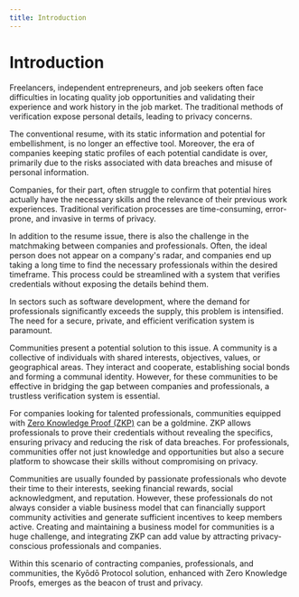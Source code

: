```yaml
---
title: Introduction
---
```


# Introduction

Freelancers, independent entrepreneurs, and job seekers often face difficulties in locating quality job opportunities and validating their experience and work history in the job market. The traditional methods of verification expose personal details, leading to privacy concerns.

The conventional resume, with its static information and potential for embellishment, is no longer an effective tool. Moreover, the era of companies keeping static profiles of each potential candidate is over, primarily due to the risks associated with data breaches and misuse of personal information.

Companies, for their part, often struggle to confirm that potential hires actually have the necessary skills and the relevance of their previous work experiences. Traditional verification processes are time-consuming, error-prone, and invasive in terms of privacy.

In addition to the resume issue, there is also the challenge in the matchmaking between companies and professionals. Often, the ideal person does not appear on a company's radar, and companies end up taking a long time to find the necessary professionals within the desired timeframe. This process could be streamlined with a system that verifies credentials without exposing the details behind them.

In sectors such as software development, where the demand for professionals significantly exceeds the supply, this problem is intensified. The need for a secure, private, and efficient verification system is paramount.

Communities present a potential solution to this issue. A community is a collective of individuals with shared interests, objectives, values, or geographical areas. They interact and cooperate, establishing social bonds and forming a communal identity. However, for these communities to be effective in bridging the gap between companies and professionals, a trustless verification system is essential.

For companies looking for talented professionals, communities equipped with [Zero Knowledge Proof (ZKP)](/zero-knowledge-proofs) can be a goldmine. ZKP allows professionals to prove their credentials without revealing the specifics, ensuring privacy and reducing the risk of data breaches. For professionals, communities offer not just knowledge and opportunities but also a secure platform to showcase their skills without compromising on privacy.

Communities are usually founded by passionate professionals who devote their time to their interests, seeking financial rewards, social acknowledgment, and reputation. However, these professionals do not always consider a viable business model that can financially support community activities and generate sufficient incentives to keep members active. Creating and maintaining a business model for communities is a huge challenge, and integrating ZKP can add value by attracting privacy-conscious professionals and companies.

Within this scenario of contracting companies, professionals, and communities, the Kyōdō Protocol solution, enhanced with Zero Knowledge Proofs, emerges as the beacon of trust and privacy.